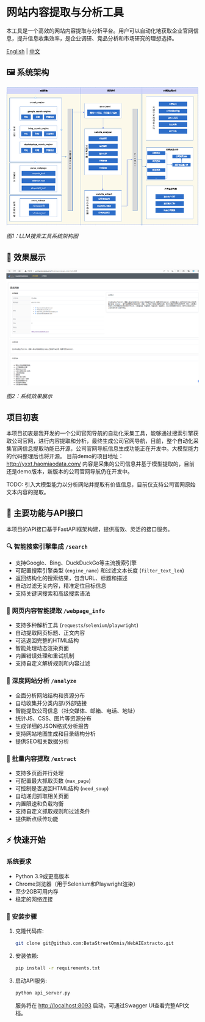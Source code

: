 # 网站内容提取与分析工具

本工具是一个高效的网站内容提取与分析平台。用户可以自动化地获取企业官网信息，提升信息收集效率，是企业调研、竞品分析和市场研究的理想选择。

[English](./readme_en.md) | [中文](./readme.md)

## 🖼️ 系统架构

![系统架构图](./images/architecture.png)

*图1：LLM搜索工具系统架构图*

## 🎯 效果展示

![效果展示](./images/demo.png)

*图2：系统效果展示*

## 项目初衷
本项目初衷是我开发的一个公司官网导航的自动化采集工具，能够通过搜索引擎获取公司官网，进行内容提取和分析，最终生成公司官网导航，目前，整个自动化采集官网信息提取功能已开源，公司官网导航信息生成功能正在开发中。大模型能力的代码整理后也将开源。
目前demo的项目地址：
http://yxxt.haomiaodata.com/
内容是采集的公司信息并基于模型提取的，目前还是demo版本，新版本的公司官网导航仍在开发中。

TODO:
引入大模型能力以分析网站并提取有价值信息，目前仅支持公司官网原始文本内容的提取。

## 🚀 主要功能与API接口
本项目的API接口基于FastAPI框架构建，提供高效、灵活的接口服务。

### 🔍 智能搜索引擎集成 `/search`
- 支持Google、Bing、DuckDuckGo等主流搜索引擎
- 可配置搜索引擎类型 (`engine_name`) 和过滤文本长度 (`filter_text_len`)
- 返回结构化的搜索结果，包含URL、标题和描述
- 自动过滤无关内容，精准定位目标信息
- 支持关键词搜索和高级搜索语法


### 📄 网页内容智能提取 `/webpage_info`
- 支持多种解析工具 (`requests`/`selenium`/`playwright`)
- 自动提取网页标题、正文内容
- 可选返回完整的HTML结构
- 智能处理动态渲染页面
- 内置错误处理和重试机制
- 支持自定义解析规则和内容过滤

### 🔎 深度网站分析 `/analyze`
- 全面分析网站结构和资源分布
- 自动收集并分类内部/外部链接
- 智能提取公司信息（社交媒体、邮箱、电话、地址）
- 统计JS、CSS、图片等资源分布
- 生成详细的JSON格式分析报告
- 支持网站地图生成和目录结构分析
- 提供SEO相关数据分析

### 🚄 批量内容提取 `/extract`
- 支持多页面并行处理
- 可配置最大抓取页数 (`max_page`)
- 可控制是否返回HTML结构 (`need_soup`)
- 自动递归抓取相关页面
- 内置限速和负载均衡
- 支持自定义抓取规则和过滤条件
- 提供断点续传功能

## ⚡ 快速开始

### 系统要求

- Python 3.9或更高版本
- Chrome浏览器（用于Selenium和Playwright渲染）
- 至少2GB可用内存
- 稳定的网络连接

### 🔧 安装步骤

1. 克隆代码库:
   ```bash
   git clone git@github.com:BetaStreetOmnis/WebAIExtracto.git
   ```

2. 安装依赖:
   ```bash
   pip install -r requirements.txt
   ```

3. 启动API服务:
   ```bash
   python api_server.py
   ```
   服务将在 [http://localhost:8093](http://localhost:8093) 启动，可通过Swagger UI查看完整API文档。

